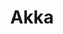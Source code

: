 ---
git: https://github.com/akka/akka
logohandle: akkaio
sort: akka
title: Akka
website: https://akka.io/
---